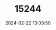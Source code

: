 ---
title: "15244"
category: "Oligoryzomys delticola"
draft: false
date: 2024-02-22 13:03:50
languages:
  English: ["Delta Pygmy Rice Rat"]
---